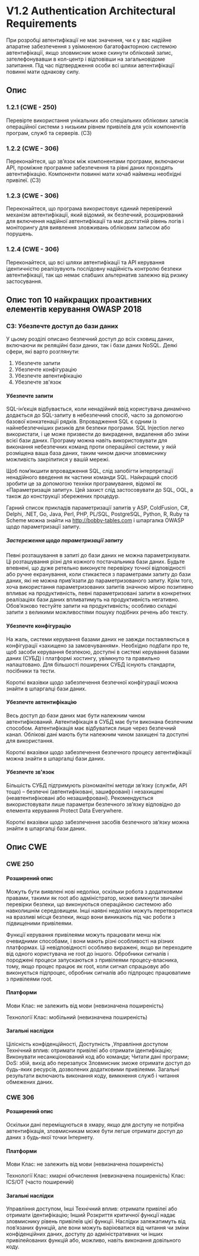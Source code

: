 # V1.2 Authentication Architectural Requirements

При розробці автентифікації не має значення, чи є у вас надійне апаратне забезпечення з увімкненою багатофакторною системою автентифікації, якщо зловмисник може скинути обліковий запис, зателефонувавши в кол-центр і відповівши на загальновідоме запитання. Під час підтвердження особи всі шляхи автентифікації повинні мати однакову силу.

## Опис
### 1.2.1 (CWE - 250)

Перевірте використання унікальних або спеціальних облікових записів операційної системи з низьким рівнем привілеїв для усіх компонентів програм, служб та серверів. (C3)

### 1.2.2 (CWE - 306)

Переконайтеся, що зв’язок між компонентами програми, включаючи API, проміжне програмне забезпечення та рівні даних проходять автентифікацію. Компоненти повинні мати хочаб найменш необхідні привілеї. (C3)

### 1.2.3 (CWE - 306)

Переконайтеся, що програма використовує єдиний перевірений механізм автентифікації, який відомий, як безпечний, розширюваний для включення надійної автентифікації та має достатній рівень логів і моніторингу для виявлення зловживань обліковим записом або порушень.

### 1.2.4 (CWE - 306)

Переконайтеся, що всі шляхи автентифікації та API керування ідентичністю реалізувують послідовну надійність контролю безпеки автентифікації, так що немає слабших альтернатив залежно від ризику застосування.

## Опис топ 10 найкращих проактивних елементів керування OWASP 2018
### C3: Убезпечте доступ до бази даних

У цьому розділі описано безпечний доступ до всіх сховищ даних, включаючи як реляційні бази даних, так і бази даних NoSQL. Деякі сфери, які варто розглянути:
 1. Убезпечте запити
 2. Убезпечте конфігурацію
 3. Убезпечте автентифікацію
 4. Убезпечте зв'язок

#### Убезпечте запити

SQL-ін’єкція відбувається, коли ненадійний ввід користувача динамічно додається до SQL-запиту в небезпечний спосіб, часто за допомогою базової конкатенації рядків. Впровадження SQL є одним із найнебезпечніших ризиків для безпеки програми. SQL Injection легко використати, і це може призвести до викрадення, видалення або зміни всієї бази даних. Програму можна навіть використовувати для виконання небезпечних команд проти операційної системи, у якій розміщена ваша база даних, таким чином даючи зловмиснику можливість закріпитися у вашій мережі.

Щоб пом’якшити впровадження SQL, слід запобігти інтерпретації ненадійного введення як частини команди SQL. Найкращий спосіб зробити це за допомогою техніки програмування, відомої як «Параметризація запиту». Цей захист слід застосовувати до SQL, OQL, а також до конструкції збережених процедур.

Гарний список прикладів параметризації запитів у ASP, ColdFusion, C#, Delphi, .NET, Go, Java, Perl, PHP, PL/SQL, PostgreSQL, Python, R, Ruby та Scheme можна знайти на http://bobby-tables.com і шпаргалка OWASP щодо параметризації запиту.

##### Застереження щодо параметризації запиту

Певні розташування в запиті до бази даних не можна параметризувати. Ці розташування різні для кожного постачальника бази даних. Будьте впевнені, що дуже ретельно виконуєте перевірку точної відповідності або ручне екранування, коли стикаєтеся з параметрами запиту до бази даних, які не можна прив’язати до параметризованого запиту. Крім того, хоча використання параметризованих запитів значною мірою позитивно впливає на продуктивність, певні параметризовані запити в конкретних реалізаціях бази даних впливатимуть на продуктивність негативно. Обов’язково тестуйте запити на продуктивність; особливо складні запити з великими можливостями пошуку подібних речень або тексту.

#### Убезпечте конфігурацію

На жаль, системи керування базами даних не завжди поставляються в конфігурації «захищено за замовчуванням». Необхідно подбати про те, щоб засоби керування безпекою, доступні в системі керування базами даних (СУБД) і платформі хостингу, увімкнуто та правильно налаштовано. Для більшості поширених СУБД існують стандарти, посібники та тести.

Короткі вказівки щодо забезпечення безпечної конфігурації можна знайти в шпаргалці бази даних.

#### Убезпечте автентифікацію

Весь доступ до бази даних має бути належним чином автентифікований. Автентифікація в СУБД має бути виконана безпечним способом. Автентифікація має відбуватися лише через безпечний канал. Облікові дані мають бути належним чином захищені та доступні для використання.

Короткі вказівки щодо забезпечення безпечного процесу автентифікації можна знайти в шпаргалці бази даних.

#### Убезпечте зв'язок

Більшість СУБД підтримують різноманітні методи зв’язку (служби, API тощо) – безпечні (автентифіковані, зашифровані) і незахищені (неавтентифіковані або незашифровані). Рекомендується використовувати лише параметри безпечного зв’язку відповідно до елемента керування Protect Data Everywhere.

Короткі вказівки щодо забезпечення засобів безпечного зв’язку можна знайти в шпаргалці бази даних.

## Опис CWE
### CWE 250
#### Розширений опис

Можуть бути виявлені нові недоліки, оскільки робота з додатковими правами, такими як root або адміністратор, може вимкнути звичайні перевірки безпеки, що виконуються операційною системою або навколишнім середовищем. Інші наявні недоліки можуть перетворитися на вразливі місця безпеки, якщо вони виникають під час роботи з підвищеними привілеями.

Функції керування привілеями можуть працювати менш ніж очевидними способами, і вони мають різні особливості на різних платформах. Ці невідповідності особливо виражені, якщо ви переходите від одного користувача не root до іншого. Обробники сигналів і породжені процеси запускаються з привілеями процесу-власника, тому, якщо процес працює як root, коли сигнал спрацьовує або виконується підпроцес, обробник сигналів або підпроцес працюватиме з привілеями root.

#### Платформи

Мови
Клас: не залежить від мови (невизначена поширеність)

Технології
Клас: мобільний (невизначена поширеність)

#### Загальні наслідки

Цілісність конфіденційності, Доступність ,Управління доступом
Технічний вплив: отримати привілеї або отримати ідентифікацію; Виконувати несанкціонований код або команди; Читати дані програми; DoS: збій, вихід або перезапуск
Зловмисник зможе отримати доступ до будь-яких ресурсів, дозволених додатковими привілеями. Загальні результати включають виконання коду, вимкнення служб і читання обмежених даних.

### CWE 306
#### Розширений опис

Оскільки дані переміщуються в хмару, якщо для доступу не потрібна автентифікація, зловмисникам може бути легше отримати доступ до даних з будь-якої точки Інтернету.

#### Платформи

Мови
Клас: не залежить від мови (невизначена поширеність)

Технології
Клас: хмарні обчислення (невизначена поширеність)
Клас: ICS/OT (часто поширений)

#### Загальні наслідки

Управління доступом, Інші
Технічний вплив: отримати привілеї або отримати ідентифікацію; Інший
Розкриття критичної функції надає зловмиснику рівень привілеїв цієї функції. Наслідки залежатимуть від пов’язаних функцій, але вони можуть варіюватися від читання чи зміни конфіденційних даних, доступу до адміністративних чи інших привілейованих функцій або, можливо, навіть виконання довільного коду.

